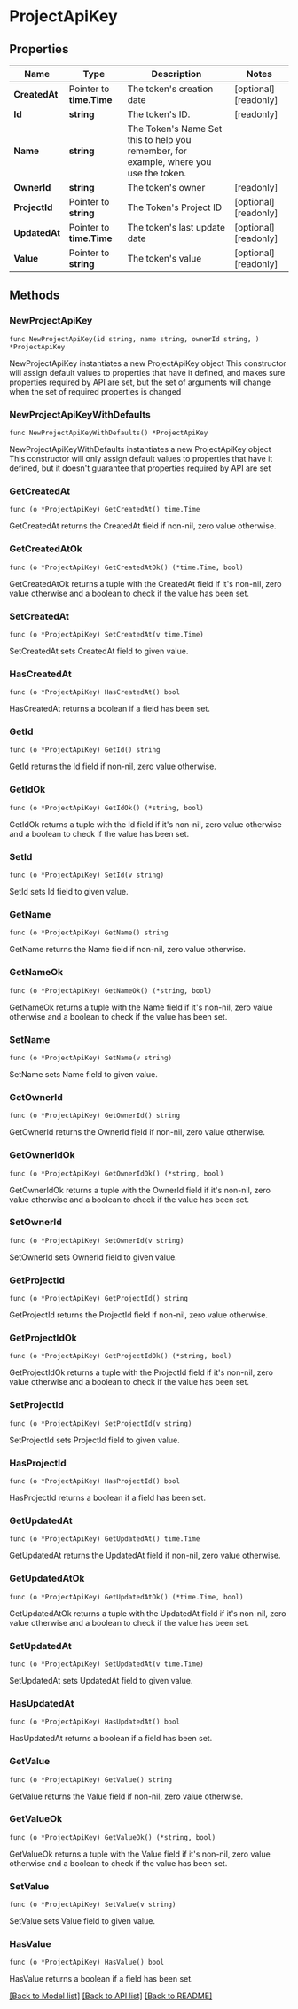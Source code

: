 # ProjectApiKey

## Properties

Name | Type | Description | Notes
------------ | ------------- | ------------- | -------------
**CreatedAt** | Pointer to **time.Time** | The token&#39;s creation date | [optional] [readonly] 
**Id** | **string** | The token&#39;s ID. | [readonly] 
**Name** | **string** | The Token&#39;s Name  Set this to help you remember, for example, where you use the token. | 
**OwnerId** | **string** | The token&#39;s owner | [readonly] 
**ProjectId** | Pointer to **string** | The Token&#39;s Project ID | [optional] [readonly] 
**UpdatedAt** | Pointer to **time.Time** | The token&#39;s last update date | [optional] [readonly] 
**Value** | Pointer to **string** | The token&#39;s value | [optional] [readonly] 

## Methods

### NewProjectApiKey

`func NewProjectApiKey(id string, name string, ownerId string, ) *ProjectApiKey`

NewProjectApiKey instantiates a new ProjectApiKey object
This constructor will assign default values to properties that have it defined,
and makes sure properties required by API are set, but the set of arguments
will change when the set of required properties is changed

### NewProjectApiKeyWithDefaults

`func NewProjectApiKeyWithDefaults() *ProjectApiKey`

NewProjectApiKeyWithDefaults instantiates a new ProjectApiKey object
This constructor will only assign default values to properties that have it defined,
but it doesn't guarantee that properties required by API are set

### GetCreatedAt

`func (o *ProjectApiKey) GetCreatedAt() time.Time`

GetCreatedAt returns the CreatedAt field if non-nil, zero value otherwise.

### GetCreatedAtOk

`func (o *ProjectApiKey) GetCreatedAtOk() (*time.Time, bool)`

GetCreatedAtOk returns a tuple with the CreatedAt field if it's non-nil, zero value otherwise
and a boolean to check if the value has been set.

### SetCreatedAt

`func (o *ProjectApiKey) SetCreatedAt(v time.Time)`

SetCreatedAt sets CreatedAt field to given value.

### HasCreatedAt

`func (o *ProjectApiKey) HasCreatedAt() bool`

HasCreatedAt returns a boolean if a field has been set.

### GetId

`func (o *ProjectApiKey) GetId() string`

GetId returns the Id field if non-nil, zero value otherwise.

### GetIdOk

`func (o *ProjectApiKey) GetIdOk() (*string, bool)`

GetIdOk returns a tuple with the Id field if it's non-nil, zero value otherwise
and a boolean to check if the value has been set.

### SetId

`func (o *ProjectApiKey) SetId(v string)`

SetId sets Id field to given value.


### GetName

`func (o *ProjectApiKey) GetName() string`

GetName returns the Name field if non-nil, zero value otherwise.

### GetNameOk

`func (o *ProjectApiKey) GetNameOk() (*string, bool)`

GetNameOk returns a tuple with the Name field if it's non-nil, zero value otherwise
and a boolean to check if the value has been set.

### SetName

`func (o *ProjectApiKey) SetName(v string)`

SetName sets Name field to given value.


### GetOwnerId

`func (o *ProjectApiKey) GetOwnerId() string`

GetOwnerId returns the OwnerId field if non-nil, zero value otherwise.

### GetOwnerIdOk

`func (o *ProjectApiKey) GetOwnerIdOk() (*string, bool)`

GetOwnerIdOk returns a tuple with the OwnerId field if it's non-nil, zero value otherwise
and a boolean to check if the value has been set.

### SetOwnerId

`func (o *ProjectApiKey) SetOwnerId(v string)`

SetOwnerId sets OwnerId field to given value.


### GetProjectId

`func (o *ProjectApiKey) GetProjectId() string`

GetProjectId returns the ProjectId field if non-nil, zero value otherwise.

### GetProjectIdOk

`func (o *ProjectApiKey) GetProjectIdOk() (*string, bool)`

GetProjectIdOk returns a tuple with the ProjectId field if it's non-nil, zero value otherwise
and a boolean to check if the value has been set.

### SetProjectId

`func (o *ProjectApiKey) SetProjectId(v string)`

SetProjectId sets ProjectId field to given value.

### HasProjectId

`func (o *ProjectApiKey) HasProjectId() bool`

HasProjectId returns a boolean if a field has been set.

### GetUpdatedAt

`func (o *ProjectApiKey) GetUpdatedAt() time.Time`

GetUpdatedAt returns the UpdatedAt field if non-nil, zero value otherwise.

### GetUpdatedAtOk

`func (o *ProjectApiKey) GetUpdatedAtOk() (*time.Time, bool)`

GetUpdatedAtOk returns a tuple with the UpdatedAt field if it's non-nil, zero value otherwise
and a boolean to check if the value has been set.

### SetUpdatedAt

`func (o *ProjectApiKey) SetUpdatedAt(v time.Time)`

SetUpdatedAt sets UpdatedAt field to given value.

### HasUpdatedAt

`func (o *ProjectApiKey) HasUpdatedAt() bool`

HasUpdatedAt returns a boolean if a field has been set.

### GetValue

`func (o *ProjectApiKey) GetValue() string`

GetValue returns the Value field if non-nil, zero value otherwise.

### GetValueOk

`func (o *ProjectApiKey) GetValueOk() (*string, bool)`

GetValueOk returns a tuple with the Value field if it's non-nil, zero value otherwise
and a boolean to check if the value has been set.

### SetValue

`func (o *ProjectApiKey) SetValue(v string)`

SetValue sets Value field to given value.

### HasValue

`func (o *ProjectApiKey) HasValue() bool`

HasValue returns a boolean if a field has been set.


[[Back to Model list]](../README.md#documentation-for-models) [[Back to API list]](../README.md#documentation-for-api-endpoints) [[Back to README]](../README.md)


